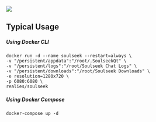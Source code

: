 ![](https://i.snag.gy/ihvCXm.jpg)

## Typical Usage

##### Using Docker CLI
```
docker run -d --name soulseek --restart=always \
-v "/persistent/appdata":"/root/.SoulseekQt" \
-v "/persistent/logs":"/root/Soulseek Chat Logs" \
-v "/persistent/downloads":"/root/Soulseek Downloads" \
-e resolution=1280x720 \
-p 6080:6080 \
realies/soulseek
```

##### Using Docker Compose
```
docker-compose up -d
```
